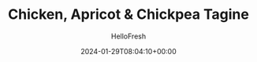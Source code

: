 ---
draft: true # Use this only for setting draft status
hidden: false # Use this to hide unwanted recipes
slug: # <post-title>
title: 'Chicken, Apricot & Chickpea Tagine'
description: "Tagine is named for the conical clay vessel it’s traditionally cooked in, but you don’t need one to make this dish! Here, our riff on the dish celebrates hearty veggies, fragrant spices, sweet apricots, and crunchy almonds (and swaps the usual couscous for fluffy basmati rice). On top, there’s two flavorful sauces: lemon cream and chermoula. The chermoula is chock-full of cilantro, garlic, olive oil, lemon, and jalapeño, which adds the perfect punch. The best part? All you need is 30 minutes for this awesome dish to land on your table."
image: https://img.hellofresh.com/f_auto,fl_lossy,q_auto,w_1200/hellofresh_s3/image/6271658847887c268e09c889-9e45f1e8.jpg
date: 2024-01-29T08:04:10+00:00
author: HelloFresh

tags: []
categories: "main course"
cuisines: "African"
allergens: ['Milk', 'Tree Nuts']

calories: 1120
preptime: ['30 minutes', '10 minutes']
cooktime: # 180 = 3 Hours | In minutes
totaltime: PT30M
servings: 2

links:
  - description: "Tagine is named for the conical clay vessel it’s traditionally cooked in, but you don’t need one to make this dish! Here, our riff on the dish celebrates hearty veggies, fragrant spices, sweet apricots, and crunchy almonds (and swaps the usual couscous for fluffy basmati rice). On top, there’s two flavorful sauces: lemon cream and chermoula. The chermoula is chock-full of cilantro, garlic, olive oil, lemon, and jalapeño, which adds the perfect punch. The best part? All you need is 30 minutes for this awesome dish to land on your table."
    website: https://www.hellofresh.com/recipes/chicken-apricot-and-chickpea-tagine-6570d7a6bb715086aa4cc7b6
    image: https://img.hellofresh.com/f_auto,fl_lossy,q_auto,w_1200/hellofresh_s3/image/6271658847887c268e09c889-9e45f1e8.jpg
 
weight: # 1 | You can add weight to some posts to override the default sorting (date descending)

comments: false # Keep False

ingredients: ['1 unit Zucchini', '1 unit Yellow Onion', '1 clove Garlic', '¼ ounce Cilantro', '1 unit Lemon', '1 unit Jalapeño', '1 unit Chickpeas', '½ cup Basmati Rice', '2 unit Veggie Stock Concentrate', '3 tablespoon Sour Cream', '1 tablespoon Tunisian Spice Blend', '½ ounce Sliced Almonds', '1 ounce Dried Apricots', '1 teaspoon Hot Sauce', '2 tablespoon Olive Oil', '2 tablespoon Butter', ' Salt', ' Pepper', '4 teaspoon Cooking Oil', '10 ounce Chicken Cutlets']

instructionTitles: ['Prep', 'Cook Rice', 'Mix Chermoula & Crema', 'Cook Veggies', 'Simmer Tagine', 'Finish & Serve']
instructions: ['• Wash and dry produce. • Halve, peel, and dice onion. Mince cilantro. Peel and mince or grate garlic. Zest and halve lemon. Mince jalapeño, removing ribs and seeds for less heat. Trim and halve zucchini lengthwise; cut crosswise into ½-inch-thick half-moons. Drain and rinse chickpeas.', '• Heat a drizzle of oil in a small pot over medium-high heat. Add ¼ of the onion; cook, stirring, until just softened, 2-3 minutes. • Stir in rice, ¾ cup water (1½ cups for 4 servings), one of the stock concentrates (two for 4), and a pinch of salt. Bring to a boil, then cover and reduce to a low simmer. Cook until rice is tender, 15-18 minutes. • Keep covered off heat until ready to serve.', '• While rice cooks, in a small bowl, combine cilantro, 2 TBSP olive oil (3 TBSP for 4 servings), a pinch of garlic, salt, and pepper. Add lemon juice to taste and as much jalapeño as you like. Taste and add more garlic if desired. • In a separate small bowl, combine sour cream, a pinch of salt, and as much lemon zest as you like. Add water 1 tsp at a time until mixture reaches a drizzling consistency. Pat chicken dry with paper towels; season all over with salt and pepper. Heat a drizzle of oil in a large pan over medium-high heat. Add chicken; cook until browned and cooked through, 3-5 minutes per side. Turn off heat; transfer to a cutting board. Wipe out pan.', '• Heat a large drizzle of oil in a large pan over medium-high heat. Add zucchini and remaining onion. Cook, stirring, until softened and lightly browned, 5-7 minutes (7-10 minutes for 4 servings). • Add Tunisian Spice Blend, remaining garlic, and a big pinch of salt. Cook, stirring, until fragrant, 1-2 minutes. Use pan used for chicken here.', '• Add 1/3 cup water (2/3 cup for 4 servings) and remaining stock concentrate to pan. • Stir in chickpeas and bring tagine to a low simmer. Cook until liquid has slightly reduced, 1-2 minutes. • Reduce heat to low; stir in 1 TBSP butter (2 TBSP for 4) until melted. Season with salt and pepper.', '• Fluff rice with a fork; stir in 1 TBSP butter (2 TBSP for 4 servings). Season with salt and pepper. • Divide rice between plates and top with tagine, almonds, and apricots. (TIP: Toast almonds before adding if you like.) Drizzle with lemon crema and chermoula. Drizzle with hot sauce if desired. Cut any remaining lemon into wedges and serve on the side. Thinly slice chicken crosswise. Top rice with chicken along with tagine, almonds, and apricots. Chicken is fully cooked when internal temperature reaches 165°.']
---